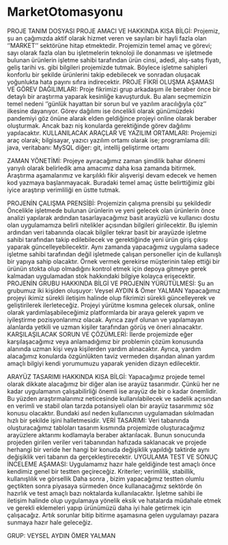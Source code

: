 # MarketOtomasyonu
 PROJE TANIM DOSYASI
PROJE AMACI VE HAKKINDA KISA BİLGİ:
Projemiz, şu an çağımızda aktif olarak hizmet veren ve sayıları bir hayli fazla olan ‘’MARKET’’ sektörüne hitap etmektedir.
Projemizin temel amaç ve görevi; sayı olarak fazla olan bu işletmelerin teknoloji ile donanması ve işletmede bulunan ürünlerin işletme sahibi tarafından ürün cinsi, adedi, alış-satış fiyatı, geliş tarihi vs. gibi bilgileri projemizde tutmak.
Böylece işletme sahipleri konforlu bir şekilde ürünlerini takip edebilecek ve sonradan oluşacak yoğunlukta hata payını sıfıra indirecektir.
PROJE FİKRİ OLUŞMA AŞAMASI VE GÖREV DAĞILIMLARI:
	Proje fikrimizi grup arkadaşım ile beraber önce bir detaylı bir araştırma  yaparak kesinliğe kavuşturduk. Bu alanı seçmemizin temel nedeni ‘’günlük hayattan bir sorun bul ve yazılım aracılığıyla çöz’’ ilkesine dayanıyor.
Görev dağılımı ise öncelikli olarak günümüzdeki pandemiyi göz önüne alarak elden geldiğince projeyi online olarak beraber oluşturmak. Ancak bazı niş konularda gerektiğinde görev dağılımı yapılacaktır.
KULLANILACAK ARAÇLAR VE YAZILIM ORTAMLARI:
Projemizi araç olarak; bilgisayar, yazıcı yazılım ortamı olarak ise; programlama dili: java, veritabanı: MySQL diğer: git, intellij  geliştirme ortamı

ZAMAN YÖNETİMİ:
Projeye ayıracağımız zaman şimdilik bahar dönemi yarıyılı olarak belirledik ama amacımız daha kısa zamanda bitirmek. Araştırma aşamalarımız ve karşılıklı fikir alışverişi devam edecek ve hemen kod yazmaya başlanmayacak. Buradaki temel amaç üstte belirttiğimiz gibi iyice araştırıp verimliliği en üstte tutmak.



PROJENİN ÇALIŞMA PRENSİBİ:
Projemizin çalışma prensibi şu şekildedir
Öncelikle işletmede bulunan ürünlerin ve yeni gelecek olan ürünlerin önce analizi yapılarak ardından tasarlayacağımız basit arayüzlü ve kullanıcı dostu olan uygulamamıza belirli nitelikler açısından bilgileri girilecektir. Bu işlemin ardından veri tabanında olacak bilgiler tekrar basit bir arayüzde işletme sahibi tarafından takip edilebilecek ve gerektiğinde yeni ürün giriş çıkışı yaparak güncelleyebilecektir.
Aynı zamanda yapacağımız uygulama sadece işletme sahibi tarafından değil işletmede çalışan personeller için de kullanışlı bir yapıya sahip olacaktır. Örnek vermek gerekirse müşterinin talep ettiği bir ürünün stokta olup olmadığını kontrol etmek için depoya gitmeye gerek kalmadan uygulamadan stok hakkındaki bilgiye kolayca erişecektir.
PROJENİN GRUBU HAKKINDA BİLGİ VE PROJENİN YÜRÜTÜLMESİ:
Şu an grubumuz iki kişiden oluşuyor: Veysel AYDIN & Ömer YALMAN
Yapacağımız projeyi ikimiz sürekli iletişim halinde olup fikrimizi sürekli güncelleyerek ve geliştirilerek ilerleteceğiz.
Projeyi yürütme kısmına gelecek olursak, online olarak yardımlaşabileceğimiz platformlarda bir araya gelerek yapım ve iyileştirme pozisyonlarımız olacak. Ayrıca zayıf olunan ve yapılamayan alanlarda yetkili ve uzman kişiler tarafından görüş ve öneri alınacaktır.
KARŞILAŞILACAK SORUN VE ÇÖZÜMLERİ:
İlerde projemizde eğer karşılaşacağımız veya anlamadığımız bir problemin çözüm konusunda alanında uzman kişi veya kişilerden yardım alınacaktır.
Ayrıca, yardım alacağımız konularda özgünlükten taviz vermeden dışarıdan alınan yardım amaçlı bilgiyi kendi yorumumuzu yaparak yeniden dizayn edilecektir.


ARAYÜZ TASARIMI HAKKINDA KISA BİLGİ:
Yapacağımız projede temel olarak dikkate alacağımız bir diğer alan ise arayüz tasarımıdır. Çünkü her ne kadar uygulamanın çalışabilirliği önemli ise arayüz de bir o kadar önemlidir. Bu  yüzden araştırmalarımız neticesinde kullanılabilecek ve sadelik açısından en verimli ve stabil olan tarzda potansiyeli olan bir arayüz tasarımımız söz konusu olacaktır. Bundaki asıl neden kullanıcının uygulamadan sıkılmadan hızlı bir şekilde işini halletmesidir.
VERİ TASARIMI:
Veri tabanında oluşturacağımız  tabloları  tasarım kısmında
projemizde oluşturacağımız   arayüzlere aktarımı kodlamayla beraber
aktarılacak. Bunun sonucunda projeden girilen veriler veri tabanından hafızada
saklanacak ve projede herhangi bir veride her hangi bir konuda değişiklik
yapıldığı taktirde aynı değişiklik veri tabanın da gerçekleştirecektir.
UYGULAMA TEST VE SONUÇ İNCELEME AŞAMASI:
Uygulamamız hazır hale geldiğinde test amaçlı önce kendimiz genel bir testten geçireceğiz. Kriterler; verimlilik, stabillik,  kullanışlılık ve görsellik
Daha sonra , bizim yapacağımız testten olumlu geçtikten sonra piyasaya sürmeden önce kullanacağımız sektörde ön hazırlık ve test amaçlı bazı noktalarda kullanılacaktır. İşletme sahibi ile iletişim halinde olup uygulamaya yönelik eksik ve hatalarda müdahale etmek ve gerekli eklemeleri yapıp ürünümüzü daha iyi hale getirmek için çalışacağız.
Artık sorunlar bitip bitirme aşamasına gelen uygulamayı pazara sunmaya hazır hale geleceğiz.

GRUP:
VEYSEL AYDIN
ÖMER YALMAN 
